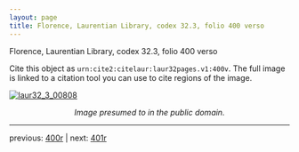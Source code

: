 ```yaml
---
layout: page
title: Florence, Laurentian Library, codex 32.3, folio 400 verso
---
```


Florence, Laurentian Library, codex 32.3, folio 400 verso

Cite this object as `urn:cite2:citelaur:laur32pages.v1:400v`.  The full image is linked to a citation tool you can use to cite regions of the image.

[![laur32_3_00808](http://www.homermultitext.org/iipsrv?IIIF=/project/homer/pyramidal/deepzoom/citelaur/laur32imgs/v1/laur32_3_00808.tif/full/800,/0/default.jpg)](http://www.homermultitext.org/ict2/?urn=urn:cite2:citelaur:laur32imgs.v1:laur32_3_00808) 

<p style="text-align: center; font-style: italic;">Image presumed to in the public domain.</p>

---

previous: [400r](../400r/) | next: [401r](../401r/)